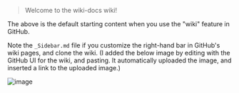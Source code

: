 > Welcome to the wiki-docs wiki!

The above is the default starting content when you use the "wiki" feature in
GitHub.

Note the `_Sidebar.md` file if you customize the right-hand bar in GitHub's
wiki pages, and clone the wiki.
(I added the below image by editing with the GitHub UI for the wiki, and
pasting.
It automatically uploaded the image, and inserted a link to the uploaded
image.)

![image](https://github.com/binkley/wiki-docs/assets/186421/decb1b18-0318-44d2-bb39-d48c9aa8a570)

